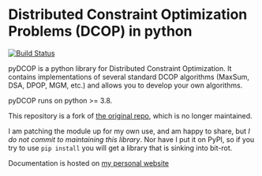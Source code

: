 # Distributed Constraint Optimization Problems (DCOP) in python

[![Build Status](https://travis-ci.org/rpgoldman/pyDcop.svg?branch=master)](https://travis-ci.org/rpgoldman/pyDcop)

pyDCOP is a python library for Distributed Constraint Optimization.
It contains implementations of several standard DCOP algorithms (MaxSum, DSA,
DPOP, MGM, etc.) and allows you to develop your own algorithms.

pyDCOP runs on python >= 3.8.

This repository is a fork of [the original repo](https://github.com/Orange-OpenSource/pyDcop), which is no longer maintained.

I am patching the module up for my own use, and am happy to share, but *I do not commit to maintaining this library*.
Nor have I put it on PyPI, so if you try to use `pip install` you will get a library that is sinking into bit-rot.

Documentation is hosted on
[my personal website](https://rpgoldman.goldman-tribe.org/pyDcop/)
 
